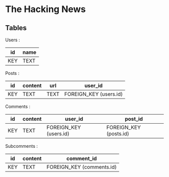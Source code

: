 # The Hacking News

## Tables

Users :

| id  | name |
| --- | ---- |
| KEY | TEXT |

Posts :

| id  | content | url  | user_id                |
| --- | ------- | ---- | ---------------------- |
| KEY | TEXT    | TEXT | FOREIGN_KEY (users.id) |

Comments :

| id  | content | user_id                | post_id                |
| --- | ------- | ---------------------- | ---------------------- |
| KEY | TEXT    | FOREIGN_KEY (users.id) | FOREIGN_KEY (posts.id) |

Subcomments :

| id  | content | comment_id                |
| --- | ------- | ------------------------- |
| KEY | TEXT    | FOREIGN_KEY (comments.id) |
